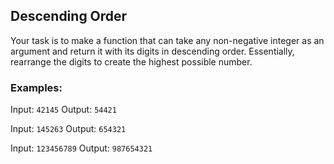 ## Descending Order

<div class="markdown prose max-w-none" id="description"><p>Your task is to make a function that can take any non-negative integer as an argument and return it with its digits in descending order. Essentially, rearrange the digits to create the highest possible number.</p>
<h3 id="examples">Examples:</h3>
<p>Input: <code>42145</code>
Output: <code>54421</code></p>
<p>Input: <code>145263</code>
Output: <code>654321</code></p>
<p>Input: <code>123456789</code>
Output: <code>987654321</code></p>
</div>
